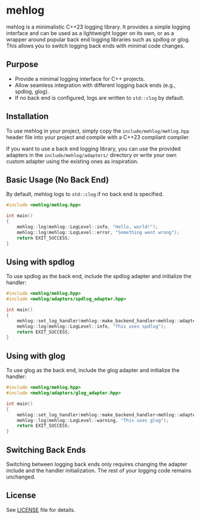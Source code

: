 # mehlog

mehlog is a minimalistic C++23 logging library.
It provides a simple logging interface and can be used as a lightweight logger on its own, or as a wrapper around popular back end logging libraries such as spdlog or glog.
This allows you to switch logging back ends with minimal code changes.

## Purpose

- Provide a minimal logging interface for C++ projects.
- Allow seamless integration with different logging back ends (e.g., spdlog, glog).
- If no back end is configured, logs are written to `std::clog` by default.

## Installation

To use mehlog in your project, simply copy the `include/mehlog/mehlog.hpp` header file into your project and compile with a C++23 compliant compiler.

If you want to use a back end logging library, you can use the provided adapters in the `include/mehlog/adapters/` directory or write your own custom adapter using the existing ones as inspiration.

## Basic Usage (No Back End)

By default, mehlog logs to `std::clog` if no back end is specified.

```cpp
#include <mehlog/mehlog.hpp>

int main()
{
    mehlog::log(mehlog::LogLevel::info, "Hello, world!");
    mehlog::log(mehlog::LogLevel::error, "Something went wrong");
    return EXIT_SUCCESS;
}
```

## Using with spdlog

To use spdlog as the back end, include the spdlog adapter and initialize the handler:

```cpp
#include <mehlog/mehlog.hpp>
#include <mehlog/adapters/spdlog_adapter.hpp>

int main()
{
    mehlog::set_log_handler(mehlog::make_backend_handler<mehlog::adapters::spdlog_backend>());
    mehlog::log(mehlog::LogLevel::info, "This uses spdlog");
    return EXIT_SUCCESS;
}
```

## Using with glog

To use glog as the back end, include the glog adapter and initialize the handler:

```cpp
#include <mehlog/mehlog.hpp>
#include <mehlog/adapters/glog_adapter.hpp>

int main()
{
    mehlog::set_log_handler(mehlog::make_backend_handler<mehlog::adapters::glog_backend>());
    mehlog::log(mehlog::LogLevel::warning, "This uses glog");
    return EXIT_SUCCESS;
}
```

## Switching Back Ends

Switching between logging back ends only requires changing the adapter include and the handler initialization.
The rest of your logging code remains unchanged.

## License

See [LICENSE](LICENSE) file for details.
